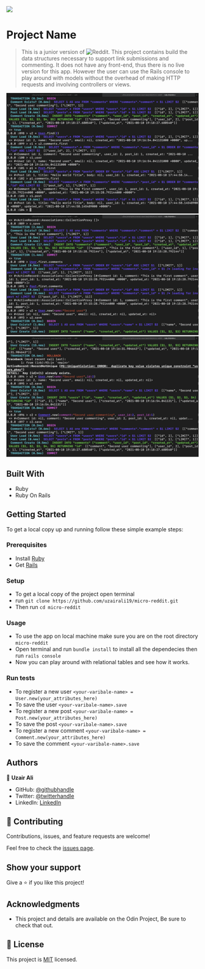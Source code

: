 ![](https://img.shields.io/badge/Microverse-blueviolet)

# Project Name

> This is a junior version of ![Reddit](https://www.reddit.com/). This project contains build the data structures necessary to support link submissions and commenting. It does not have any front-end, thus there is no live version for this app. However the user can use the Rails console to play around with models without the overhead of making HTTP requests and involving controllers or views.

![screenshot](./1.png)
![screenshot](./2.png)
![screenshot](./3.png)

## Built With

- Ruby
- Ruby On Rails

## Getting Started

To get a local copy up and running follow these simple example steps:

### Prerequisites

- Install [Ruby](https://www.ruby-lang.org/en/)
- Get [Rails](https://rubyonrails.org/)

### Setup

- To get a local copy of the project open terminal
- run `git clone https://github.com/uzairali19/micro-reddit.git`
- Then run `cd micro-reddit`

### Usage

- To use the app on local machine make sure you are on the root directory `micro-reddit`
- Open terminal and run `bundle install` to install all the dependecies then run `rails console`
- Now you can play around with relational tables and see how it works.

### Run tests

- To register a new user `<your-varibale-name> = User.new(your_attributes_here)`
- To save the user `<your-varibale-name>.save`
- To register a new post `<your-varibale-name> = Post.new(your_attributes_here)`
- To save the post `<your-varibale-name>.save`
- To register a new comment `<your-varibale-name> = Comment.new(your_attributes_here)`
- To save the comment `<your-varibale-name>.save`

## Authors

👤 **Uzair Ali**

- GitHub: [@githubhandle](https://github.com/uzairali19)
- Twitter: [@twitterhandle](https://twitter.com/Uzairali751)
- LinkedIn: [LinkedIn](https://www.linkedin.com/in/uzairali19/)

## 🤝 Contributing

Contributions, issues, and feature requests are welcome!

Feel free to check the [issues page](https://github.com/uzairali19/micro-reddit/issues/).

## Show your support

Give a ⭐️ if you like this project!

## Acknowledgments

- This project and details are available on the Odin Project, Be sure to check that out.

## 📝 License

This project is [MIT](./MIT.md) licensed.

